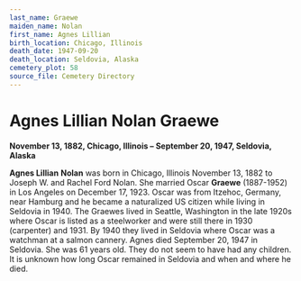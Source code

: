 ```yaml
---
last_name: Graewe
maiden_name: Nolan
first_name: Agnes Lillian
birth_location: Chicago, Illinois
death_date: 1947-09-20
death_location: Seldovia, Alaska
cemetery_plot: 58
source_file: Cemetery Directory
---
```

# Agnes Lillian Nolan Graewe

**November 13, 1882, Chicago, Illinois – September 20, 1947, Seldovia,
Alaska**

**Agnes Lillian** **Nolan** was born in Chicago, Illinois November 13,
1882 to Joseph W. and Rachel Ford Nolan. She married Oscar **Graewe**
(1887-1952) in Los Angeles on December 17, 1923. Oscar was from Itzehoc,
Germany, near Hamburg and he became a naturalized US citizen while
living in Seldovia in 1940. The Graewes lived in Seattle, Washington in
the late 1920s where Oscar is listed as a steelworker and were still
there in 1930 (carpenter) and 1931. By 1940 they lived in Seldovia where
Oscar was a watchman at a salmon cannery. Agnes died September 20, 1947
in Seldovia. She was 61 years old. They do not seem to have had any
children. It is unknown how long Oscar remained in Seldovia and when and
where he died.

